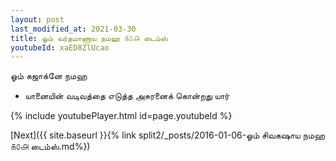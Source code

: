 ```yaml
---
layout: post
last_modified_at: 2021-03-30
title: ஓம் வர்தமாணாய நமஹ ௧௦௮ டைம்ஸ்
youtubeId: xaED8ZlUcao
---
```

 
 
 ஓம் கஜாக்னே நமஹ  
 
 -  யானையின் வடிவத்தை எடுத்த அசுரனைக் கொன்றது யார் 
 
  
 
  
 
 
 
 
 
 


{% include youtubePlayer.html id=page.youtubeId %}
 
[Next]({{ site.baseurl }}{% link  split2/_posts/2016-01-06-ஓம் சிவகஷாய நமஹ ௧௦௮ டைம்ஸ்.md%})
 
